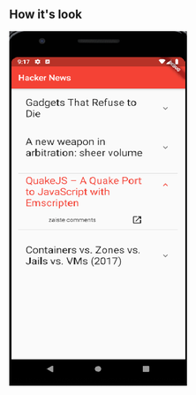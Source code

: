 ## How it's look
![Image of screen_1](https://github.com/Odialko/mobx_news_list/blob/master/images/mobx.png?raw=true)
